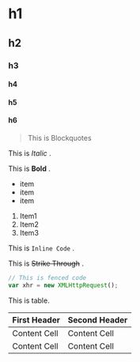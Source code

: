 # h1

## h2

### h3

#### h4

#### h5

#### h6

> This is Blockquotes

This is _Italic_ .

This is **Bold** .

- item
- item
- item

1. Item1
2. Item2
3. Item3

This is `Inline Code` .

This is ~~Strike Through~~ .

```js
// This is fenced code
var xhr = new XMLHttpRequest();
```

This is table.

| First Header  | Second Header |
| ------------- | ------------- |
| Content Cell  | Content Cell  |
| Content Cell  | Content Cell  |
